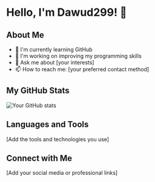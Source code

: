 # Hello, I'm Dawud299! 👋

## About Me
- 🌱 I'm currently learning GitHub
- 🔭 I'm working on improving my programming skills
- 💬 Ask me about [your interests]
- 📫 How to reach me: [your preferred contact method]

## My GitHub Stats
![Your GitHub stats](https://github-readme-stats.vercel.app/api?username=Dawud299&show_icons=true&theme=radical)

## Languages and Tools
[Add the tools and technologies you use]

## Connect with Me
[Add your social media or professional links]
